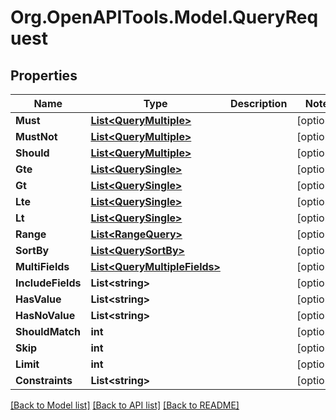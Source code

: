 
# Org.OpenAPITools.Model.QueryRequest

## Properties

Name | Type | Description | Notes
------------ | ------------- | ------------- | -------------
**Must** | [**List&lt;QueryMultiple&gt;**](QueryMultiple.md) |  | [optional] 
**MustNot** | [**List&lt;QueryMultiple&gt;**](QueryMultiple.md) |  | [optional] 
**Should** | [**List&lt;QueryMultiple&gt;**](QueryMultiple.md) |  | [optional] 
**Gte** | [**List&lt;QuerySingle&gt;**](QuerySingle.md) |  | [optional] 
**Gt** | [**List&lt;QuerySingle&gt;**](QuerySingle.md) |  | [optional] 
**Lte** | [**List&lt;QuerySingle&gt;**](QuerySingle.md) |  | [optional] 
**Lt** | [**List&lt;QuerySingle&gt;**](QuerySingle.md) |  | [optional] 
**Range** | [**List&lt;RangeQuery&gt;**](RangeQuery.md) |  | [optional] 
**SortBy** | [**List&lt;QuerySortBy&gt;**](QuerySortBy.md) |  | [optional] 
**MultiFields** | [**List&lt;QueryMultipleFields&gt;**](QueryMultipleFields.md) |  | [optional] 
**IncludeFields** | **List&lt;string&gt;** |  | [optional] 
**HasValue** | **List&lt;string&gt;** |  | [optional] 
**HasNoValue** | **List&lt;string&gt;** |  | [optional] 
**ShouldMatch** | **int** |  | [optional] 
**Skip** | **int** |  | [optional] 
**Limit** | **int** |  | [optional] 
**Constraints** | **List&lt;string&gt;** |  | [optional] 

[[Back to Model list]](../README.md#documentation-for-models)
[[Back to API list]](../README.md#documentation-for-api-endpoints)
[[Back to README]](../README.md)

